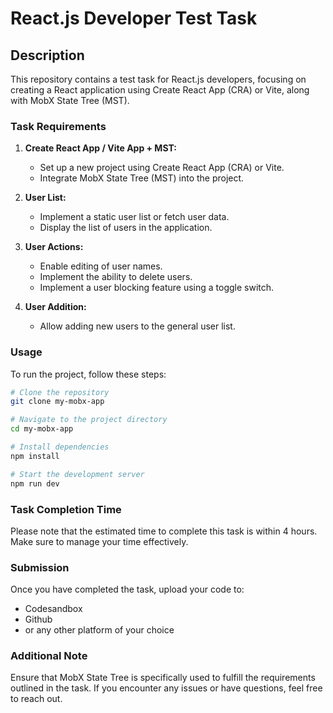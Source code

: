 # React.js Developer Test Task

## Description

This repository contains a test task for React.js developers, focusing on creating a React application using Create React App (CRA) or Vite, along with MobX State Tree (MST).

### Task Requirements

1. **Create React App / Vite App + MST:**
   - Set up a new project using Create React App (CRA) or Vite.
   - Integrate MobX State Tree (MST) into the project.

2. **User List:**
   - Implement a static user list or fetch user data.
   - Display the list of users in the application.

3. **User Actions:**
   - Enable editing of user names.
   - Implement the ability to delete users.
   - Implement a user blocking feature using a toggle switch.

4. **User Addition:**
   - Allow adding new users to the general user list.

### Usage

To run the project, follow these steps:

```bash
# Clone the repository
git clone my-mobx-app

# Navigate to the project directory
cd my-mobx-app

# Install dependencies
npm install

# Start the development server
npm run dev
```

### Task Completion Time

Please note that the estimated time to complete this task is within 4 hours. Make sure to manage your time effectively.

### Submission

Once you have completed the task, upload your code to:
- Codesandbox
- Github
- or any other platform of your choice

### Additional Note

Ensure that MobX State Tree is specifically used to fulfill the requirements outlined in the task. If you encounter any issues or have questions, feel free to reach out.
